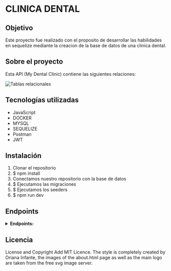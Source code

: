 # CLINICA DENTAL

## Objetivo
Este proyecto fue realizado con el proposito de desarrollar las habilidades en sequelize mediante la creacion de la base de datos de una clinica dental.


## Sobre el proyecto
Esta API (My Dental Clinic) contiene las siguientes relaciones:

![Tablas relacionales](https://github.com/Orianig/dentalClinicProject/blob/503cfb3e19d9679a916a80efbdda7f6e408da755/images/relationalTable.JPG)

## Tecnologías utilizadas
  
- JavaScript
- DOCKER
- MYSQL
- SEQUELIZE
- Postman
- JWT

## Instalación
1. Clonar el repositorio
2. $ npm install
3. Conectamos nuestro repositorio con la base de datos
4. $ Ejecutamos las migraciones
5. $ Ejecutamos los seeders
6. $ npm run dev

##  Endpoints
<details>
  <summary><strong>Endpoints:</strong></summary>
• auth

 /register

  POST `http://localhost:3000/auth/register`

body:
  
```
    {
       name
       lastName
       email
       password
       dni
       phoneNumber
       gender
       birthdate
       speciality
       collegiateNumber
       roleId
    }
```
  
/login

body:
  
```
    {
        "email":"oriana@example.com",
        "password":"123456Aa"
    }
 ```
  
  POST `http://localhost:3000/auth/login`

• user
  
 /profile
  
  GET `http://localhost:3000/user/profile`

/allProfiles

 GET `http://localhost:3000/user/allProfiles`
  
 /UpdateProfile

  PUT `http://localhost:3000/user/updateProfile`
  
 /updateProfileAdmin

  PUT `http://localhost:3000/user/:id`
  
  ### /deleteProfileAdmin

  DELETE `http://localhost:3000/user/:id`
  
• appointment
  
/newAppointment
  body:
  
```
    {
       date
       interventionId
       details
       dentistId
       dentistSpecialityid
       patientId
       results
    }
```

  POST `http://localhost:3000/appointment/newAppointment`
  
 /allaAppointments

  PUT `http://localhost:3000/appointment/:id`
  
  /deleteAppointment

  DELETE `http://localhost:3000/appointment/:id`
  
 /getUserAppointment

  GET `http://localhost:3000/appointment/patientAppointments`
  
 /getAppointmentDetails

  GET `http://localhost:3000/appointment/appointmentDetail/:id`
  
  /getAllAppointments

  GET `http://localhost:3000/appointment/allAppointments`
  
 /getDentistAppointments

  GET `http://localhost:3000/appointment/dentistAppointments`
  
</details>

## Licencia

License and Copyright Add MIT Licence. The style is completely created by Oriana Infante, the images of the about.html page as well as the main logo are taken from the free svg image server.
